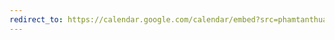 ```yaml
---
redirect_to: https://calendar.google.com/calendar/embed?src=phamtanthuan2311%40gmail.com&ctz=Asia%2FHo_Chi_Minh
---
```

